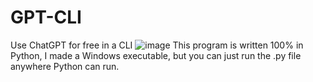# GPT-CLI
Use ChatGPT for free in a CLI
![image](https://github.com/nmsderp/GPT-CLI/assets/130254323/0a216d6d-ab18-4277-b7b7-7fceacac63a9)
This program is written 100% in Python, I made a Windows executable, but you can just run the .py file anywhere Python can run.
